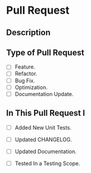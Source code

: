 # Pull Request
## Description

<!-- Write in here -->

## Type of Pull Request
- [ ] Feature.
- [ ] Refactor.
- [ ] Bug Fix.
- [ ] Optimization.
- [ ] Documentation Update.

## In This Pull Request I
- [ ] Added New Unit Tests.
- [ ] Updated CHANGELOG.
- [ ] Updated Documentation.
- [ ] Tested In a Testing Scope.

